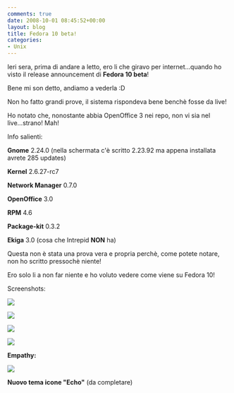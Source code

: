 ```yaml
---
comments: true
date: 2008-10-01 08:45:52+00:00
layout: blog
title: Fedora 10 beta!
categories:
- Unix
---
```


Ieri sera, prima di andare a letto, ero li che giravo per internet...quando ho visto il release announcement di **Fedora 10 beta**!

Bene mi son detto, andiamo a vederla :D

Non ho fatto grandi prove, il sistema rispondeva bene benchè fosse da live!

Ho notato che, nonostante abbia OpenOffice 3 nei repo, non vi sia nel live...strano! Mah!

Info salienti:


**Gnome** 2.24.0 (nella schermata c'è scritto 2.23.92 ma appena installata avrete 285 updates)




**Kernel** 2.6.27-rc7




**Network Manager** 0.7.0




**OpenOffice** 3.0




**RPM** 4.6




**Package-kit** 0.3.2




**Ekiga** 3.0 (cosa che Intrepid **NON** ha)



Questa non è stata una prova vera e propria perchè, come potete notare, non ho scritto pressochè niente!

Ero solo li a non far niente e ho voluto vedere come viene su Fedora 10!

Screenshots:

[![](http://www.allfreeportal.com/imghost/thumbs/620849schermata.png)](http://www.allfreeportal.com/imghost/viewer.php?id=620849schermata.png)

[![](http://www.allfreeportal.com/imghost/thumbs/512792Screenshot.png)](http://www.allfreeportal.com/imghost/viewer.php?id=512792Screenshot.png)

[![](http://www.allfreeportal.com/imghost/thumbs/340945Screenshot-1.png)](http://www.allfreeportal.com/imghost/viewer.php?id=340945Screenshot-1.png)

[![](http://www.allfreeportal.com/imghost/thumbs/520429Screenshot-2.png)](http://www.allfreeportal.com/imghost/viewer.php?id=520429Screenshot-2.png)

**Empathy:**

[![](http://www.allfreeportal.com/imghost/thumbs/661628Screenshot-3.png)](http://www.allfreeportal.com/imghost/viewer.php?id=661628Screenshot-3.png)


**Nuovo tema icone "Echo"** (da completare)
